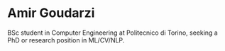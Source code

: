 # Amir Goudarzi

BSc student in Computer Engineering at Politecnico di Torino, seeking a PhD or research position in ML/CV/NLP.
